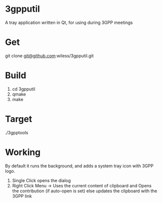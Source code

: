 3gpputil
========

A tray application written in Qt, for using during 3GPP meetings

Get
=====
git clone git@github.com:wiless/3gpputil.git

Build
======
1. cd 3gpputil
2. qmake
3. make


Target 
=======
./3gpptools


Working
============
By default it runs the background, and adds a system tray icon with 3GPP logo. 
1. Single Click opens the dialog
2. Right Click Menu -> Uses the current content of clipboard and Opens the contribution (if auto-open is set) else updates the clipboard with the 3GPP link

